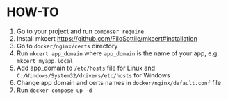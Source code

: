 # HOW-TO
1. Go to your project and run `composer require `
2. Install mkcert https://github.com/FiloSottile/mkcert#installation
3. Go to `docker/nginx/certs` directory
4. Run `mkcert app_domain` where `app_domain` is the name of your app, e.g. `mkcert myapp.local`
5. Add app_domain to `/etc/hosts` file for Linux and `C:/Windows/System32/drivers/etc/hosts` for Windows
6. Change app domain and certs names in `docker/nginx/default.conf` file
7. Run `docker compose up -d`
